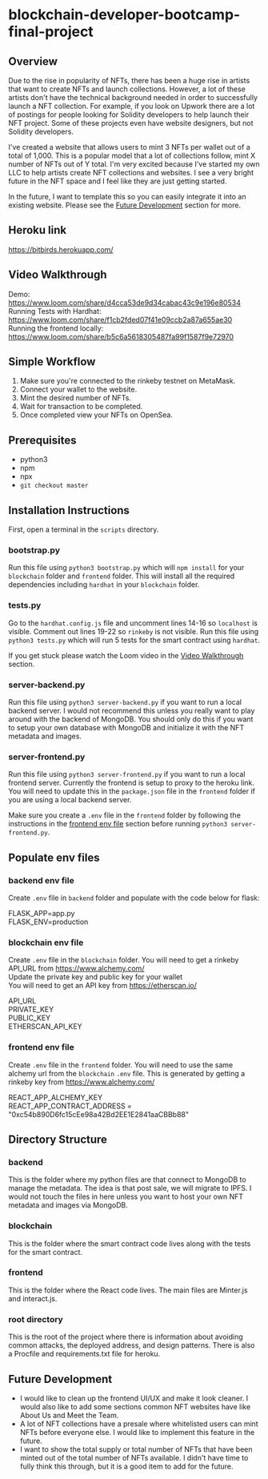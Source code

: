 # blockchain-developer-bootcamp-final-project

## Overview

Due to the rise in popularity of NFTs, there has been a huge rise in artists that want to create NFTs and launch collections. However, a lot of these artists don't have the technical background needed in order to successfully launch a NFT collection. For example, if you look on Upwork there are a lot of postings for people looking for Solidity developers to help launch their NFT project. Some of these projects even have website designers, but not Solidity developers.

I've created a website that allows users to mint 3 NFTs per wallet out of a total of 1,000. This is a popular model that a lot of collections follow, mint X number of NFTs out of Y total. I'm very excited because I've started my own LLC to help artists create NFT collections and websites. I see a very bright future in the NFT space and I feel like they are just getting started.

In the future, I want to template this so you can easily integrate it into an existing website. Please see the [Future Development](#Future-Development) section for more.

## Heroku link

https://bitbirds.herokuapp.com/

## Video Walkthrough

Demo: https://www.loom.com/share/d4cca53de9d34cabac43c9e196e80534 <br>
Running Tests with Hardhat: https://www.loom.com/share/f1cb2fded07f41e09ccb2a87a655ae30 <br>
Running the frontend locally: https://www.loom.com/share/b5c6a5618305487fa99f1587f9e72970

## Simple Workflow

1. Make sure you're connected to the rinkeby testnet on MetaMask.
2. Connect your wallet to the website.
3. Mint the desired number of NFTs.
4. Wait for transaction to be completed.
5. Once completed view your NFTs on OpenSea.

## Prerequisites

-   python3
-   npm
-   npx
-   `git checkout master`

## Installation Instructions

First, open a terminal in the `scripts` directory.

### bootstrap.py

Run this file using `python3 bootstrap.py` which will `npm install` for your `blockchain` folder and `frontend` folder. This will install all the required dependencies including `hardhat` in your `blockchain` folder.

### tests.py

Go to the `hardhat.config.js` file and uncomment lines 14-16 so `localhost` is visible. Comment out lines 19-22 so `rinkeby` is not visible. Run this file using `python3 tests.py` which will run 5 tests for the smart contract using `hardhat`.<br>

If you get stuck please watch the Loom video in the [Video Walkthrough](#Video-Walkthrough) section.

### server-backend.py

Run this file using `python3 server-backend.py` if you want to run a local backend server. I would not recommend this unless you really want to play around with the backend of MongoDB. You should only do this if you want to setup your own database with MongoDB and initialize it with the NFT metadata and images.

### server-frontend.py

Run this file using `python3 server-frontend.py` if you want to run a local frontend server. Currently the frontend is setup to proxy to the heroku link. You will need to update this in the `package.json` file in the `frontend` folder if you are using a local backend server.<br>

Make sure you create a `.env` file in the `frontend` folder by following the instructions in the [frontend env file](#frontend-env-file) section before running `python3 server-frontend.py`.

## Populate env files

### backend env file

Create `.env` file in `backend` folder and populate with the code below for flask:

FLASK_APP=app.py<br>
FLASK_ENV=production

### blockchain env file

Create `.env` file in the `blockchain` folder.
You will need to get a rinkeby API_URL from https://www.alchemy.com/<br>
Update the private key and public key for your wallet<br>
You will need to get an API key from https://etherscan.io/<br>

API_URL<br>
PRIVATE_KEY<br>
PUBLIC_KEY<br>
ETHERSCAN_API_KEY<br>

### frontend env file

Create `.env` file in the `frontend` folder.
You will need to use the same alchemy url from the `blockchain` `.env` file. This is generated by getting a rinkeby key from https://www.alchemy.com/<br>

REACT_APP_ALCHEMY_KEY<br>
REACT_APP_CONTRACT_ADDRESS = "0xc54b890D6fc15cEe98a42Bd2EE1E2841aaCBBb88"

## Directory Structure

### backend

This is the folder where my python files are that connect to MongoDB to manage the metadata. The idea is that post sale, we will migrate to IPFS. I would not touch the files in here unless you want to host your own NFT metadata and images via MongoDB.

### blockchain

This is the folder where the smart contract code lives along with the tests for the smart contract.

### frontend

This is the folder where the React code lives. The main files are Minter.js and interact.js.

### root directory

This is the root of the project where there is information about avoiding common attacks, the deployed address, and design patterns. There is also a Procfile and requirements.txt file for heroku.

## Future Development

-   I would like to clean up the frontend UI/UX and make it look cleaner. I would also like to add some sections common NFT websites have like About Us and Meet the Team.
-   A lot of NFT collections have a presale where whitelisted users can mint NFTs before everyone else. I would like to implement this feature in the future.
-   I want to show the total supply or total number of NFTs that have been minted out of the total number of NFTs available. I didn't have time to fully think this through, but it is a good item to add for the future.

